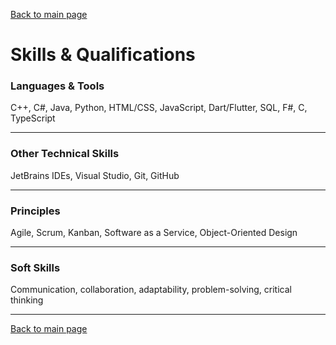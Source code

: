 [Back to main page](./README.md)

# Skills & Qualifications

### Languages & Tools
C++, C#, Java, Python, HTML/CSS, JavaScript, Dart/Flutter, SQL, F#, C, TypeScript

---

### Other Technical Skills
JetBrains IDEs, Visual Studio, Git, GitHub

---

### Principles
Agile, Scrum, Kanban, Software as a Service, Object-Oriented Design

---

### Soft Skills
Communication, collaboration, adaptability, problem-solving, critical thinking

---

[Back to main page](./README.md)
